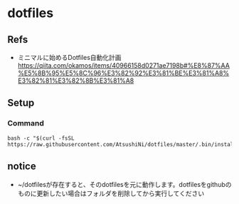 # dotfiles

## Refs
- ミニマルに始めるDotfiles自動化計画
https://qiita.com/okamos/items/40966158d0271ae7198b#%E8%87%AA%E5%8B%95%E5%8C%96%E3%82%92%E3%81%BE%E3%81%A8%E3%82%81%E3%82%8B%E3%81%A8

## Setup

### Command
```
bash -c "$(curl -fsSL https://raw.githubusercontent.com/AtsushiNi/dotfiles/master/.bin/install.sh)"
```

## notice
- ~/dotfilesが存在すると、そのdotfilesを元に動作します。dotfilesをgithubのものに更新したい場合はフォルダを削除してから実行してください